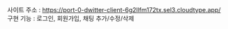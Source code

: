 사이트 주소 : https://port-0-dwitter-client-6g2llfm172tx.sel3.cloudtype.app/
<br>구현 기능 : 로그인, 회원가입, 채팅 추가/수정/삭제
